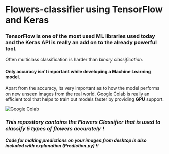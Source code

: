 # Flowers-classifier using TensorFlow and Keras

###   **TensorFlow** is one of the most used ML libraries used today and the **Keras** API is really an add on to the already powerful tool. 
Often multiclass classification is harder than *binary classification*.

#### Only accuracy isn't important while developing a Machine Learning model.
Apart from the accuracy, its very important as to how the model performs on new unseen images from the real world. Google Colab is 
really an efficient tool that helps to train out models faster by providing **GPU** support. 

![Google Colab](https://miro.medium.com/max/2560/1*8N7xbq6ahVvWkEq_S5EhMA.jpeg)

  ### *This repository contains the **Flowers Classifier** that is used to classify **5 types** of flowers accurately !*
  
  #### *Code for making predictions on your images from desktop is also included with explanation (Prediction.py) !!*
